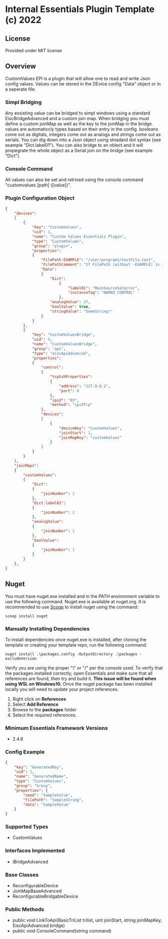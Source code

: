 # Internal Essentials Plugin Template (c) 2022
## License
Provided under MIT license

## Overview
CustomValues EPI is a plugin that will allow one to read and write Json config values. Values can be stored in the DEvice config "Data" object or in a seperate file.

### Simpl Bridging
Any exsisting value can be bridged to simpl windows using a standard EiscBridgeAdvanced and a custom join map. When bridging you must define a custom joinMap as well as the key to the joinMap in the bridge. values are automaticcly types based on their entry in the config. booleans come out as digitals, integers come out as analogs and strings come out as serials. You can dig down into a Json object using stnadard dot syntax (see example "Dict.label01"). You can also bridge to an oblect and it will propegrate the whole object as a Serial join on the bridge (see example "Dict").

### Console Command
All values can also be set and retrived using the console command "customvalues [path] ([value])".

### Plugin Configuration Object
```json
{
    "devices":
    [
        {
            "key": "CustomValues",
            "uid": 1,
            "name": "Custom Values Essentials Plugin",
            "type": "CustomValues",
            "group": "plugin",
            "properties":
            {
                "FilePath-EXAMPLE": "/user/program1/testFile.test",
                "FilePathComment": "If FilePath (without -EXAMPLE) is included it will be used and Data object below will be ignored",
                "Data":
                {
                    "Dict":
                        {
                            "label01": "MainSourceSelector",
                            "instanceTag": "NAMED_CONTROL"
                        },
                    "analogValue": 37,
                    "boolValue": true,
                    "stringValue": "SomeString!"
                }
            }
        },
        {
            "key": "CustomValuesBridge",
            "uid": 4,
            "name": "CustomValuesBridge",
            "group": "api",
            "type": "eiscApiAdvanced",
            "properties":
            {
                "control":
                {
                    "tcpSshProperties":
                    {
                        "address": "127.0.0.2",
                        "port": 0
                    },
                    "ipid": "03",
                    "method": "ipidTcp"
                },
                "devices":
                [
                    {
                        "deviceKey": "CustomValues",
                        "joinStart": 1,
                        "joinMapKey": "customValues"
                    }
                ]
            }
        }
    ],
    "joinMaps":
    {
        "customValues":
        {
            "Dict":
            {
                "joinNumber": 1
            },
            "Dict.label01":
            {
                "joinNumber": 2
            },
            "analogValue":
            {
                "joinNumber": 1
            },
            "boolValue":
            {
                "joinNumber": 1
            }
        }
    },
}
```

## Nuget
You must have nuget.exe installed and in the PATH environment variable to use the following command. Nuget.exe is available at nuget.org.  It is recommended to use [Scoop](https://scoop.sh/) to install nuget using the command:
```
scoop install nuget
```
### Manually Installing Dependencies
To install dependencies once nuget.exe is installed, after cloning the template or creating your template repo, run the following command:
```
nuget install .\packages.config -OutputDirectory .\packages -excludeVersion
```
Verify you are using the proper "\\" or "/" per the console used.  To verify that the packages installed correctly, open Essentials and make sure that all references are found, then try and build it.  **This issue will be found when using WSL on Windows10.**
Once the nuget package has been installed locally you will need to update your project references.
1. Right click on **References**
2. Select **Add Reference**
3. Browse to the **packages** folder
4. Select the required references.
<!-- START Minimum Essentials Framework Versions -->
### Minimum Essentials Framework Versions

- 2.4.6
<!-- END Minimum Essentials Framework Versions -->
<!-- START Config Example -->
### Config Example

```json
{
    "key": "GeneratedKey",
    "uid": 1,
    "name": "GeneratedName",
    "type": "CustomValues",
    "group": "Group",
    "properties": {
        "seed": "SampleValue",
        "filePath": "SampleString",
        "data": "SampleValue"
    }
}
```
<!-- END Config Example -->
<!-- START Supported Types -->
### Supported Types

- CustomValues
<!-- END Supported Types -->
<!-- START Join Maps -->

<!-- END Join Maps -->
<!-- START Interfaces Implemented -->
### Interfaces Implemented

- IBridgeAdvanced
<!-- END Interfaces Implemented -->
<!-- START Base Classes -->
### Base Classes

- ReconfigurableDevice
- JoinMapBaseAdvanced
- ReconfigurableBridgableDevice
<!-- END Base Classes -->
<!-- START Public Methods -->
### Public Methods

- public void LinkToApi(BasicTriList trilist, uint joinStart, string joinMapKey, EiscApiAdvanced bridge)
- public void ConsoleCommand(string command)
<!-- END Public Methods -->
<!-- START Bool Feedbacks -->

<!-- END Bool Feedbacks -->
<!-- START Int Feedbacks -->

<!-- END Int Feedbacks -->
<!-- START String Feedbacks -->

<!-- END String Feedbacks -->
